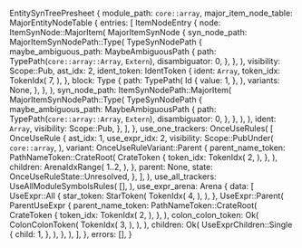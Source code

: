 EntitySynTreePresheet {
    module_path: `core::array`,
    major_item_node_table: MajorEntityNodeTable {
        entries: [
            ItemNodeEntry {
                node: ItemSynNode::MajorItem(
                    MajorItemSynNode {
                        syn_node_path: MajorItemSynNodePath::Type(
                            TypeSynNodePath {
                                maybe_ambiguous_path: MaybeAmbiguousPath {
                                    path: TypePath(`core::array::Array`, `Extern`),
                                    disambiguator: 0,
                                },
                            },
                        ),
                        visibility: Scope::Pub,
                        ast_idx: 2,
                        ident_token: IdentToken {
                            ident: `Array`,
                            token_idx: TokenIdx(
                                7,
                            ),
                        },
                        block: Type {
                            path: TypePath(
                                Id {
                                    value: 1,
                                },
                            ),
                            variants: None,
                        },
                    },
                ),
                syn_node_path: ItemSynNodePath::MajorItem(
                    MajorItemSynNodePath::Type(
                        TypeSynNodePath {
                            maybe_ambiguous_path: MaybeAmbiguousPath {
                                path: TypePath(`core::array::Array`, `Extern`),
                                disambiguator: 0,
                            },
                        },
                    ),
                ),
                ident: `Array`,
                visibility: Scope::Pub,
            },
        ],
    },
    use_one_trackers: OnceUseRules(
        [
            OnceUseRule {
                ast_idx: 1,
                use_expr_idx: 2,
                visibility: Scope::PubUnder(
                    `core::array`,
                ),
                variant: OnceUseRuleVariant::Parent {
                    parent_name_token: PathNameToken::CrateRoot(
                        CrateToken {
                            token_idx: TokenIdx(
                                2,
                            ),
                        },
                    ),
                    children: ArenaIdxRange(
                        1..2,
                    ),
                },
                parent: None,
                state: OnceUseRuleState::Unresolved,
            },
        ],
    ),
    use_all_trackers: UseAllModuleSymbolsRules(
        [],
    ),
    use_expr_arena: Arena {
        data: [
            UseExpr::All {
                star_token: StarToken(
                    TokenIdx(
                        4,
                    ),
                ),
            },
            UseExpr::Parent(
                ParentUseExpr {
                    parent_name_token: PathNameToken::CrateRoot(
                        CrateToken {
                            token_idx: TokenIdx(
                                2,
                            ),
                        },
                    ),
                    colon_colon_token: Ok(
                        ColonColonToken(
                            TokenIdx(
                                3,
                            ),
                        ),
                    ),
                    children: Ok(
                        UseExprChildren::Single {
                            child: 1,
                        },
                    ),
                },
            ),
        ],
    },
    errors: [],
}